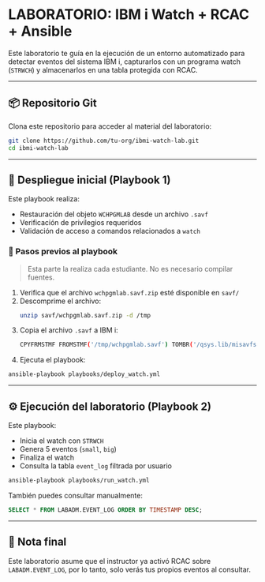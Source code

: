 # LABORATORIO: IBM i Watch + RCAC + Ansible

Este laboratorio te guía en la ejecución de un entorno automatizado para detectar eventos del sistema IBM i, capturarlos con un programa watch (`STRWCH`) y almacenarlos en una tabla protegida con RCAC.

---

## 📦 Repositorio Git

Clona este repositorio para acceder al material del laboratorio:

```bash
git clone https://github.com/tu-org/ibmi-watch-lab.git
cd ibmi-watch-lab
```

---

## 🔧 Despliegue inicial (Playbook 1)

Este playbook realiza:

- Restauración del objeto `WCHPGMLAB` desde un archivo `.savf`
- Verificación de privilegios requeridos
- Validación de acceso a comandos relacionados a `watch`

### 🔹 Pasos previos al playbook

> Esta parte la realiza cada estudiante. No es necesario compilar fuentes.

1. Verifica que el archivo `wchpgmlab.savf.zip` esté disponible en `savf/`
2. Descomprime el archivo:
   ```bash
   unzip savf/wchpgmlab.savf.zip -d /tmp
   ```
3. Copia el archivo `.savf` a IBM i:
   ```bash
   CPYFRMSTMF FROMSTMF('/tmp/wchpgmlab.savf') TOMBR('/qsys.lib/misavfs.lib/wchpgmlab.file')
   ```
4. Ejecuta el playbook:

```bash
ansible-playbook playbooks/deploy_watch.yml
```

---

## ⚙️ Ejecución del laboratorio (Playbook 2)

Este playbook:

- Inicia el watch con `STRWCH`
- Genera 5 eventos (`small`, `big`)
- Finaliza el watch
- Consulta la tabla `event_log` filtrada por usuario

```bash
ansible-playbook playbooks/run_watch.yml
```

También puedes consultar manualmente:

```sql
SELECT * FROM LABADM.EVENT_LOG ORDER BY TIMESTAMP DESC;
```

---

## 📌 Nota final
Este laboratorio asume que el instructor ya activó RCAC sobre `LABADM.EVENT_LOG`, por lo tanto, solo verás tus propios eventos al consultar.
